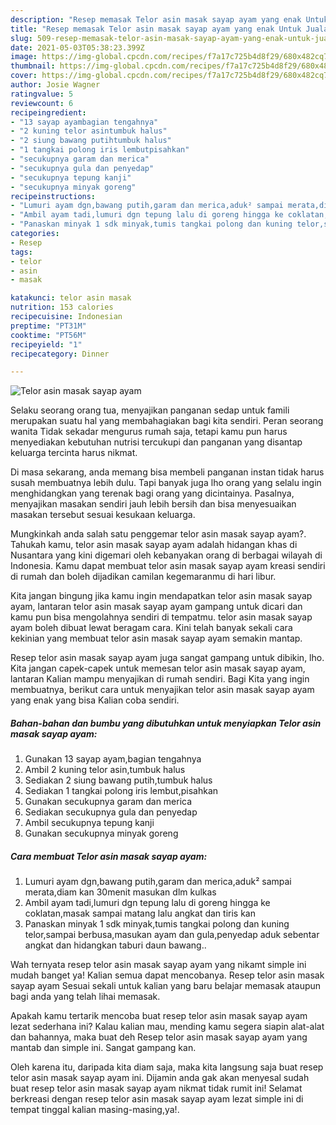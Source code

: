 ```yaml
---
description: "Resep memasak Telor asin masak sayap ayam yang enak Untuk Jualan"
title: "Resep memasak Telor asin masak sayap ayam yang enak Untuk Jualan"
slug: 509-resep-memasak-telor-asin-masak-sayap-ayam-yang-enak-untuk-jualan
date: 2021-05-03T05:38:23.399Z
image: https://img-global.cpcdn.com/recipes/f7a17c725b4d8f29/680x482cq70/telor-asin-masak-sayap-ayam-foto-resep-utama.jpg
thumbnail: https://img-global.cpcdn.com/recipes/f7a17c725b4d8f29/680x482cq70/telor-asin-masak-sayap-ayam-foto-resep-utama.jpg
cover: https://img-global.cpcdn.com/recipes/f7a17c725b4d8f29/680x482cq70/telor-asin-masak-sayap-ayam-foto-resep-utama.jpg
author: Josie Wagner
ratingvalue: 5
reviewcount: 6
recipeingredient:
- "13 sayap ayambagian tengahnya"
- "2 kuning telor asintumbuk halus"
- "2 siung bawang putihtumbuk halus"
- "1 tangkai polong iris lembutpisahkan"
- "secukupnya garam dan merica"
- "secukupnya gula dan penyedap"
- "secukupnya tepung kanji"
- "secukupnya minyak goreng"
recipeinstructions:
- "Lumuri ayam dgn,bawang putih,garam dan merica,aduk² sampai merata,diam kan 30menit masukan dlm kulkas"
- "Ambil ayam tadi,lumuri dgn tepung lalu di goreng hingga ke coklatan,masak sampai matang lalu angkat dan tiris kan"
- "Panaskan minyak 1 sdk minyak,tumis tangkai polong dan kuning telor,sampai berbusa,masukan ayam dan gula,penyedap aduk sebentar angkat dan hidangkan taburi daun bawang.."
categories:
- Resep
tags:
- telor
- asin
- masak

katakunci: telor asin masak 
nutrition: 153 calories
recipecuisine: Indonesian
preptime: "PT31M"
cooktime: "PT56M"
recipeyield: "1"
recipecategory: Dinner

---
```



![Telor asin masak sayap ayam](https://img-global.cpcdn.com/recipes/f7a17c725b4d8f29/680x482cq70/telor-asin-masak-sayap-ayam-foto-resep-utama.jpg)

Selaku seorang orang tua, menyajikan panganan sedap untuk famili merupakan suatu hal yang membahagiakan bagi kita sendiri. Peran seorang  wanita Tidak sekadar mengurus rumah saja, tetapi kamu pun harus menyediakan kebutuhan nutrisi tercukupi dan panganan yang disantap keluarga tercinta harus nikmat.

Di masa  sekarang, anda memang bisa membeli panganan instan tidak harus susah membuatnya lebih dulu. Tapi banyak juga lho orang yang selalu ingin menghidangkan yang terenak bagi orang yang dicintainya. Pasalnya, menyajikan masakan sendiri jauh lebih bersih dan bisa menyesuaikan masakan tersebut sesuai kesukaan keluarga. 



Mungkinkah anda salah satu penggemar telor asin masak sayap ayam?. Tahukah kamu, telor asin masak sayap ayam adalah hidangan khas di Nusantara yang kini digemari oleh kebanyakan orang di berbagai wilayah di Indonesia. Kamu dapat membuat telor asin masak sayap ayam kreasi sendiri di rumah dan boleh dijadikan camilan kegemaranmu di hari libur.

Kita jangan bingung jika kamu ingin mendapatkan telor asin masak sayap ayam, lantaran telor asin masak sayap ayam gampang untuk dicari dan kamu pun bisa mengolahnya sendiri di tempatmu. telor asin masak sayap ayam boleh dibuat lewat beragam cara. Kini telah banyak sekali cara kekinian yang membuat telor asin masak sayap ayam semakin mantap.

Resep telor asin masak sayap ayam juga sangat gampang untuk dibikin, lho. Kita jangan capek-capek untuk memesan telor asin masak sayap ayam, lantaran Kalian mampu menyajikan di rumah sendiri. Bagi Kita yang ingin membuatnya, berikut cara untuk menyajikan telor asin masak sayap ayam yang enak yang bisa Kalian coba sendiri.

<!--inarticleads1-->

##### Bahan-bahan dan bumbu yang dibutuhkan untuk menyiapkan Telor asin masak sayap ayam:

1. Gunakan 13 sayap ayam,bagian tengahnya
1. Ambil 2 kuning telor asin,tumbuk halus
1. Sediakan 2 siung bawang putih,tumbuk halus
1. Sediakan 1 tangkai polong iris lembut,pisahkan
1. Gunakan secukupnya garam dan merica
1. Sediakan secukupnya gula dan penyedap
1. Ambil secukupnya tepung kanji
1. Gunakan secukupnya minyak goreng




<!--inarticleads2-->

##### Cara membuat Telor asin masak sayap ayam:

1. Lumuri ayam dgn,bawang putih,garam dan merica,aduk² sampai merata,diam kan 30menit masukan dlm kulkas
1. Ambil ayam tadi,lumuri dgn tepung lalu di goreng hingga ke coklatan,masak sampai matang lalu angkat dan tiris kan
1. Panaskan minyak 1 sdk minyak,tumis tangkai polong dan kuning telor,sampai berbusa,masukan ayam dan gula,penyedap aduk sebentar angkat dan hidangkan taburi daun bawang..




Wah ternyata resep telor asin masak sayap ayam yang nikamt simple ini mudah banget ya! Kalian semua dapat mencobanya. Resep telor asin masak sayap ayam Sesuai sekali untuk kalian yang baru belajar memasak ataupun bagi anda yang telah lihai memasak.

Apakah kamu tertarik mencoba buat resep telor asin masak sayap ayam lezat sederhana ini? Kalau kalian mau, mending kamu segera siapin alat-alat dan bahannya, maka buat deh Resep telor asin masak sayap ayam yang mantab dan simple ini. Sangat gampang kan. 

Oleh karena itu, daripada kita diam saja, maka kita langsung saja buat resep telor asin masak sayap ayam ini. Dijamin anda gak akan menyesal sudah buat resep telor asin masak sayap ayam nikmat tidak rumit ini! Selamat berkreasi dengan resep telor asin masak sayap ayam lezat simple ini di tempat tinggal kalian masing-masing,ya!.

